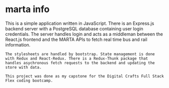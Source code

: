 # marta info
<p>
	This is a simple application written in JavaScript. There is an Express.js backend server with a PostgreSQL database containing user login credentials. The server handles login and acts as a middleman between the React.js frontend and the MARTA APIs to fetch real time bus and rail information.

	The stylesheets are handled by bootstrap. State management is done with Redux and React-Redux. There is a Redux-Thunk package that handles asychronous fetch requests to the backend and updating the store with data.

	This project was done as my capstone for the Digital Crafts Full Stack Flex coding bootcamp.
</p>